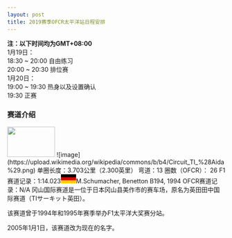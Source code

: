 ```yaml
---
layout: post
title: 2019赛季OFCR太平洋站日程安排
---
```


**注：以下时间均为GMT+08:00**  
1月19日：  
18:30 ~ 20:00 自由练习  
20:00 ~ 20:30 排位赛  
1月20日：  
19:00 ~ 19:30 热身以及设置确认  
19:30 正赛  

### 赛道介绍  
<img src="https://upload.wikimedia.org/wikipedia/en/thumb/9/9e/Flag_of_Japan.svg/188px-Flag_of_Japan.svg.png" width="110" height="70" />  
![image](https://upload.wikimedia.org/wikipedia/commons/b/b4/Circuit_TI_%28Aida%29.png)  
单圈长度：3.703公里（2.300英里）  
弯道：13  
圈数（OFCR）： 26  
F1赛道记录：1:14.023<img src="/flags/35px-Flag_of_Germany.svg.png">M.Schumacher, Benetton B194, 1994    
OFCR赛道记录：N/A  
冈山国际赛道是一位于日本冈山县美作市的赛车场，原名为英田田中国际赛道（TIサーキット英田）。  

该赛道曾于1994年和1995年赛季举办F1太平洋大奖赛分站。  

2005年1月1日，该赛道改为现在的名字。  